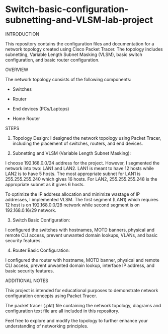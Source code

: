 # Switch-basic-configuration-subnetting-and-VLSM-lab-project
INTRODUCTION

This repository contains the configuration files and documentation for a network topology created using Cisco Packet Tracer. The topology includes subnetting, Variable Length Subnet Masking (VLSM), basic switch configuration, and basic router configuration.

OVERVIEW

The network topology consists of the following components:
  
  * Switches
  
  * Router
  
  * End devices (PCs/Laptops)
  
  * Home Router

STEPS

1. Topology Design: 
I designed the network topology using Packet Tracer, including the placement of switches, routers, and end devices.

2. Subnetting and VLSM (Variable Length Subnet Masking): 

I choose 192.168.0.0/24 address for the project. However, I segmented the network into two: LAN1 and LAN2. LAN1 is meant to have 12 hosts while LAN2 is to have 5 hosts. The most appropriate subnet for LAN1 is 255.255.255.240 which gives 16 hosts. For LAN2, 255.255.255.248 is the appropriate subnet as it gives 6 hosts.

To optimize the IP address allocation and minimize wastage of IP addresses, I implemented VLSM. The first segment (LAN1) which requires 12 host is on 192.168.0.0/28 network while second segment is on 192.168.0.16/29 network.

3. Switch Basic Configuration: 

I configured the switches with hostnames, MOTD banners, physical and remote CLI access, prevent unwanted domain lookups, VLANs, and basic security features.

4. Router Basic Configuration: 

I configured the router with hostname, MOTD banner, physical and remote CLI access, prevent unwanted domain lookup, interface IP address, and basic security features.

ADDITIONAL NOTES

This project is intended for educational purposes to demonstrate network configuration concepts using Packet Tracer.

The packet tracer (.pkt) file containing the network topology, diagrams and configuration text file are all included in this repository.

Feel free to explore and modify the topology to further enhance your understanding of networking principles.
